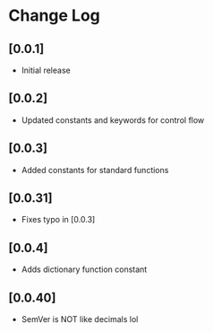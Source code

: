 # Change Log

## [0.0.1]

- Initial release

## [0.0.2]

- Updated constants and keywords for control flow

## [0.0.3]

- Added constants for standard functions

## [0.0.31]

- Fixes typo in [0.0.3]

## [0.0.4]

- Adds dictionary function constant

## [0.0.40]

- SemVer is NOT like decimals lol